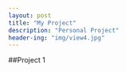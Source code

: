 ```yaml
---
layout: post
title: "My Project"
description: "Personal Project"
header-ing: "img/view4.jpg"
---
```


##Project 1